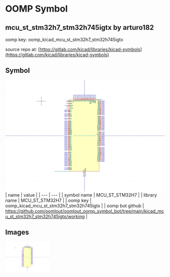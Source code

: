 # OOMP Symbol  
## mcu_st_stm32h7_stm32h745igtx  by arturo182  
  
oomp key: oomp_kicad_mcu_st_stm32h7_stm32h745igtx  
  
source repo at: [https://gitlab.com/kicad/libraries/kicad-symbols](https://gitlab.com/kicad/libraries/kicad-symbols)  
## Symbol  
  
[![working.png](working_600.png)](working.png)  
| name | value | 
| --- | --- | 
| symbol name | MCU_ST_STM32H7 | 
| library name | MCU_ST_STM32H7 | 
| oomp key | oomp_kicad_mcu_st_stm32h7_stm32h745igtx | 
| oomp bot github | https://github.com/oomlout/oomlout_oomp_symbol_bot/tree/main/kicad_mcu_st_stm32h7_stm32h745igtx/working | 
## Images  
  
[![working.png](working_140.png)](working.png)  
